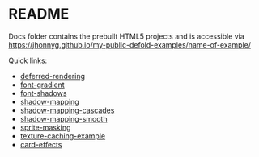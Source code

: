 README
======

Docs folder contains the prebuilt HTML5 projects and is accessible via https://jhonnyg.github.io/my-public-defold-examples/name-of-example/

Quick links:
* [deferred-rendering](https://jhonnyg.github.io/my-public-defold-examples/deferred-rendering)
* [font-gradient](https://jhonnyg.github.io/my-public-defold-examples/font-gradient)
* [font-shadows](https://jhonnyg.github.io/my-public-defold-examples/font-shadows)
* [shadow-mapping](https://jhonnyg.github.io/my-public-defold-examples/shadow-mapping)
* [shadow-mapping-cascades](https://jhonnyg.github.io/my-public-defold-examples/shadow-mapping-cascades)
* [shadow-mapping-smooth](https://jhonnyg.github.io/my-public-defold-examples/shadow-mapping-smooth)
* [sprite-masking](https://jhonnyg.github.io/my-public-defold-examples/sprite-masking)
* [texture-caching-example](https://jhonnyg.github.io/my-public-defold-examples/texture-caching-example)
* [card-effects](https://jhonnyg.github.io/my-public-defold-examples/card-effects)
